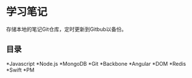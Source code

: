 学习笔记
=============
存储本地的笔记Git仓库，定时更新到Gitbub以备份。

目录
--------
*Javascript
*Node.js
*MongoDB
*Git
*Backbone
*Angular
*DOM
*Redis
*Swift
*PM
